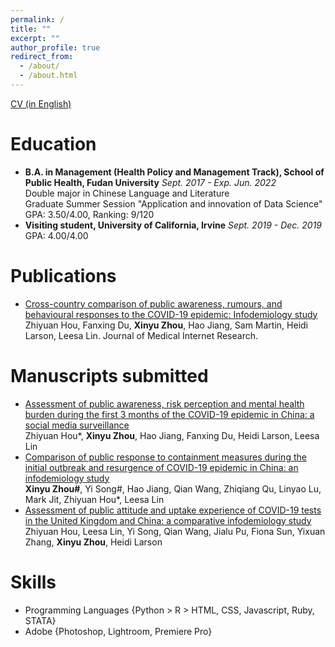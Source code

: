 ```yaml
---
permalink: /
title: ""
excerpt: ""
author_profile: true
redirect_from: 
  - /about/
  - /about.html
---
```


[CV (in English)](chrome-extension://cdonnmffkdaoajfknoeeecmchibpmkmg/assets/pdf/web/viewer.html?file=https%3A%2F%2Fraw.githubusercontent.com%2Fxinyuuzhou%2Fxinyuuzhou.github.io%2Fmaster%2F_data%2Fxz_biosketch20200108.pdf)

# Education
* **B.A. in Management (Health Policy and Management Track), School of Public Health, Fudan University** *Sept. 2017 - Exp. Jun. 2022* <br>
  Double major in Chinese Language and Literature <br>
  Graduate Summer Session "Application and innovation of Data Science" <br>
  GPA: 3.50/4.00, Ranking: 9/120
* **Visiting student, University of California, Irvine** *Sept. 2019 - Dec. 2019 <br>*
  GPA: 4.00/4.00

# Publications
* [Cross-country comparison of public awareness, rumours, and behavioural responses to the COVID-19 epidemic: Infodemiology study](https://www.jmir.org/2020/8/e21143/)<br>
Zhiyuan Hou, Fanxing Du, **Xinyu Zhou**, Hao Jiang, Sam Martin, Heidi Larson, Leesa Lin. Journal of Medical Internet Research.

# Manuscripts submitted
* [Assessment of public awareness, risk perception and mental health burden during the first 3 months of the COVID-19 epidemic in China: a social media surveillance](https://preprints.jmir.org/preprint/20498)<br>
Zhiyuan Hou*, **Xinyu Zhou**, Hao Jiang, Fanxing Du, Heidi Larson, Leesa Lin
* [Comparison of public response to containment measures during the initial outbreak and resurgence of COVID-19 epidemic in China: an infodemiology study](https://preprints.jmir.org/preprint/26518)<br>
**Xinyu Zhou#**, Yi Song#, Hao Jiang, Qian Wang, Zhiqiang Qu, Linyao Lu, Mark Jit, Zhiyuan Hou*, Leesa Lin
* [Assessment of public attitude and uptake experience of COVID-19 tests in the United Kingdom and China: a comparative infodemiology study](https://preprints.jmir.org/preprint/26895)<br>
Zhiyuan Hou, Leesa Lin, Yi Song, Qian Wang, Jialu Pu, Fiona Sun, Yixuan Zhang, **Xinyu Zhou**, Heidi Larson

# Skills
* Programming Languages {Python > R > HTML, CSS, Javascript, Ruby, STATA} <br>
* Adobe {Photoshop, Lightroom, Premiere Pro}
